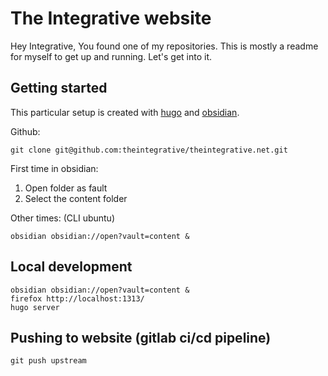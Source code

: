 # The Integrative website

Hey Integrative, You found one of my repositories. This is mostly a readme for myself to get up and running. Let's get into it.

## Getting started

This particular setup is created with [hugo](https://gohugo.io/) and [obsidian](https://obsidian.md/).

Github:
```shell
git clone git@github.com:theintegrative/theintegrative.net.git
```

First time in obsidian:
1. Open folder as fault
2. Select the content folder

Other times: (CLI ubuntu)
```shell
obsidian obsidian://open?vault=content &
```

## Local development
```shell
obsidian obsidian://open?vault=content &
firefox http://localhost:1313/
hugo server
```

## Pushing to website (gitlab ci/cd pipeline)
```shell
git push upstream
```
